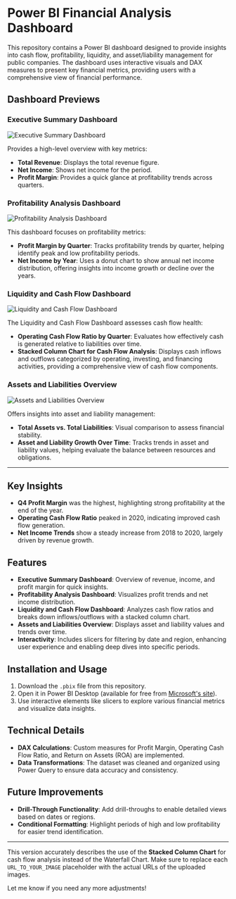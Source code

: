 # Power BI Financial Analysis Dashboard

This repository contains a Power BI dashboard designed to provide insights into cash flow, profitability, liquidity, and asset/liability management for public companies. The dashboard uses interactive visuals and DAX measures to present key financial metrics, providing users with a comprehensive view of financial performance.

## Dashboard Previews

### Executive Summary Dashboard
![Executive Summary Dashboard]()

Provides a high-level overview with key metrics:
- **Total Revenue**: Displays the total revenue figure.
- **Net Income**: Shows net income for the period.
- **Profit Margin**: Provides a quick glance at profitability trends across quarters.

### Profitability Analysis Dashboard
![Profitability Analysis Dashboard](URL_TO_PROFITABILITY_ANALYSIS_IMAGE)

This dashboard focuses on profitability metrics:
- **Profit Margin by Quarter**: Tracks profitability trends by quarter, helping identify peak and low profitability periods.
- **Net Income by Year**: Uses a donut chart to show annual net income distribution, offering insights into income growth or decline over the years.

### Liquidity and Cash Flow Dashboard
![Liquidity and Cash Flow Dashboard](URL_TO_LIQUIDITY_AND_CASH_FLOW_IMAGE)

The Liquidity and Cash Flow Dashboard assesses cash flow health:
- **Operating Cash Flow Ratio by Quarter**: Evaluates how effectively cash is generated relative to liabilities over time.
- **Stacked Column Chart for Cash Flow Analysis**: Displays cash inflows and outflows categorized by operating, investing, and financing activities, providing a comprehensive view of cash flow components.

### Assets and Liabilities Overview
![Assets and Liabilities Overview](URL_TO_ASSETS_AND_LIABILITIES_IMAGE)

Offers insights into asset and liability management:
- **Total Assets vs. Total Liabilities**: Visual comparison to assess financial stability.
- **Asset and Liability Growth Over Time**: Tracks trends in asset and liability values, helping evaluate the balance between resources and obligations.

---

## Key Insights
- **Q4 Profit Margin** was the highest, highlighting strong profitability at the end of the year.
- **Operating Cash Flow Ratio** peaked in 2020, indicating improved cash flow generation.
- **Net Income Trends** show a steady increase from 2018 to 2020, largely driven by revenue growth.

## Features
- **Executive Summary Dashboard**: Overview of revenue, income, and profit margin for quick insights.
- **Profitability Analysis Dashboard**: Visualizes profit trends and net income distribution.
- **Liquidity and Cash Flow Dashboard**: Analyzes cash flow ratios and breaks down inflows/outflows with a stacked column chart.
- **Assets and Liabilities Overview**: Displays asset and liability values and trends over time.
- **Interactivity**: Includes slicers for filtering by date and region, enhancing user experience and enabling deep dives into specific periods.

## Installation and Usage
1. Download the `.pbix` file from this repository.
2. Open it in Power BI Desktop (available for free from [Microsoft's site](https://powerbi.microsoft.com/desktop/)).
3. Use interactive elements like slicers to explore various financial metrics and visualize data insights.

## Technical Details
- **DAX Calculations**: Custom measures for Profit Margin, Operating Cash Flow Ratio, and Return on Assets (ROA) are implemented.
- **Data Transformations**: The dataset was cleaned and organized using Power Query to ensure data accuracy and consistency.

## Future Improvements
- **Drill-Through Functionality**: Add drill-throughs to enable detailed views based on dates or regions.
- **Conditional Formatting**: Highlight periods of high and low profitability for easier trend identification.

---

This version accurately describes the use of the **Stacked Column Chart** for cash flow analysis instead of the Waterfall Chart. Make sure to replace each `URL_TO_YOUR_IMAGE` placeholder with the actual URLs of the uploaded images.

Let me know if you need any more adjustments!
